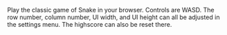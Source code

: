 Play the classic game of Snake in your browser. Controls are WASD. The row number, column number, UI width, and UI height can all be adjusted in the settings menu. The highscore can also be reset there.
